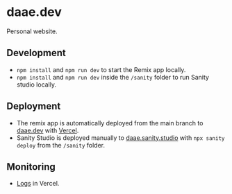 # daae.dev

Personal website.

## Development

- `npm install` and `npm run dev` to start the Remix app locally.
- `npm install` and `npm run dev` inside the `/sanity` folder to run Sanity studio locally.

## Deployment

- The remix app is automatically deployed from the main branch to [daae.dev](https://daae.dev) with [Vercel](https://vercel.com/petterdaae/daae-dev/deployments).
- Sanity Studio is deployed manually to [daae.sanity.studio](https://daae.sanity.studio) with `npx sanity deploy` from the `/sanity` folder.

## Monitoring

- [Logs](https://vercel.com/petterdaae/daae-dev/logs) in Vercel.
